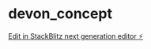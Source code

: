 # devon_concept

[Edit in StackBlitz next generation editor ⚡️](https://stackblitz.com/~/github.com/trojanpauro/devon_concept)